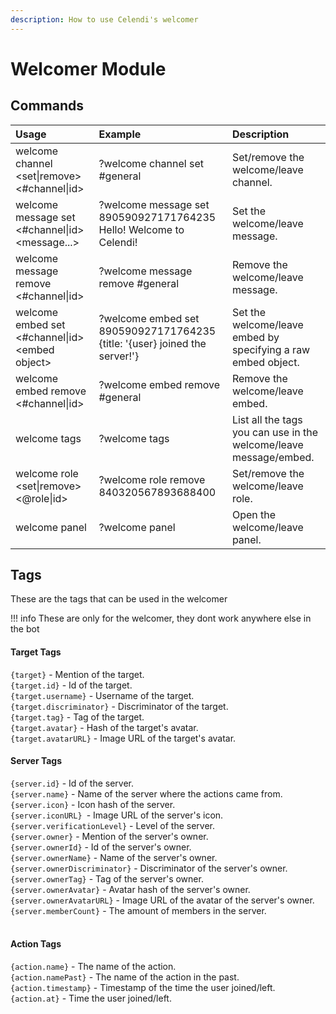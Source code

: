 ```yaml
---
description: How to use Celendi's welcomer
---
```

# Welcomer Module

## Commands

| Usage | Example | Description |
| :--- | :--- | :--- |
| welcome channel &lt;set\|remove&gt; <#channel\|id> | ?welcome channel set #general | Set/remove the welcome/leave channel. |
| welcome message set <#channel\|id> &lt;message...&gt; | ?welcome message set 890590927171764235 Hello! Welcome to Celendi! | Set the welcome/leave message. | 
| welcome message remove <#channel\|id> | ?welcome message remove #general | Remove the welcome/leave message. |
| welcome embed set <#channel\|id> &lt;embed object&gt; | ?welcome embed set 890590927171764235 <br>{title: '{user} joined the server!'} | Set the welcome/leave embed by specifying a raw embed object. |
| welcome embed remove <#channel\|id> | ?welcome embed remove #general | Remove the welcome/leave embed. |
| welcome tags | ?welcome tags | List all the tags you can use in the welcome/leave message/embed. |
| welcome role &lt;set\|remove&gt; <&#64;role\|id> | ?welcome role remove 840320567893688400 | Set/remove the welcome/leave role. |
| welcome panel | ?welcome panel | Open the welcome/leave panel. |

## Tags
These are the tags that can be used in the welcomer

!!! info
    These are only for the welcomer, they dont work anywhere else in the bot

#### Target Tags   
`{target}` - Mention of the target.  
`{target.id}` - Id of the target.  
`{target.username}` - Username of the target.  
`{target.discriminator}` - Discriminator of the target.  
`{target.tag}` - Tag of the target.  
`{target.avatar}` - Hash of the target's avatar.  
`{target.avatarURL}` - Image URL of the target's avatar.
<br>

#### Server Tags  
`{server.id}` - Id of the server.  
`{server.name}` - Name of the server where the actions came from.  
`{server.icon}` - Icon hash of the server.  
`{server.iconURL} `- Image URL of the server's icon.  
`{server.verificationLevel}` - Level of the server.  
`{server.owner}` - Mention of the server's owner.  
`{server.ownerId}` - Id of the server's owner.  
`{server.ownerName}` - Name of the server's owner.  
`{server.ownerDiscriminator}` - Discriminator of the server's owner.  
`{server.ownerTag}` - Tag of the server's owner.  
`{server.ownerAvatar}` - Avatar hash of the server's owner.  
`{server.ownerAvatarURL}` - Image URL of the avatar of the server's owner.  
`{server.memberCount}` - The amount of members in the server.  
<br>

####  Action Tags
`{action.name}`  - The name of the action.  
`{action.namePast}` - The name of the action in the past.  
`{action.timestamp}` - Timestamp of the time the user joined/left.  
`{action.at}` - Time the user joined/left.  
